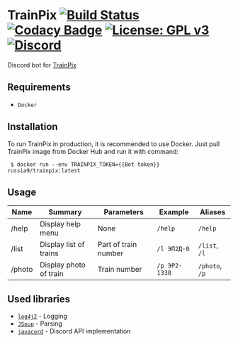# TrainPix [![Build Status](https://travis-ci.com/Russia9/TrainPix.svg?branch=master)](https://travis-ci.com/Russia9/TrainPix) [![Codacy Badge](https://api.codacy.com/project/badge/Grade/b92b741a75f641c39ab8c9e1aa9374bb)](https://www.codacy.com/manual/Russia9/TrainPix?utm_source=github.com&amp;utm_medium=referral&amp;utm_content=Russia9/TrainPix&amp;utm_campaign=Badge_Grade) [![License: GPL v3](https://img.shields.io/badge/License-GPLv3-blue.svg)](https://www.gnu.org/licenses/gpl-3.0) [![Discord](https://img.shields.io/discord/647795109013749791?label=Discord)](https://discord.gg/sjSVhdW)
Discord bot for [TrainPix](https://trainpix.org/)

## Requirements
- `Docker`

## Installation
To run TrainPix in production, it is recommended to use Docker.
Just pull TrainPix image from Docker Hub and run it with command:
```shell script
 $ docker run --env TRAINPIX_TOKEN={{Bot token}} russia9/trainpix:latest
```

## Usage
| Name | Summary | Parameters | Example | Aliases |
| - | - | - | - | - |
| /help | Display help menu | None | `/help` |  `/help` |
| /list | Display list of trains | Part of train number | `/l ЭП2Д-0` |  `/list`, `/l` |
| /photo | Display photo of train | Train number | `/p ЭР2-1338` |  `/photo`, `/p` |

## Used libraries
- [`log4j2`](https://github.com/apache/logging-log4j2) - Logging
- [`JSoup`](https://jsoup.org/) - Parsing
- [`javacord`](https://github.com/Javacord/Javacord) - Discord API implementation
 
